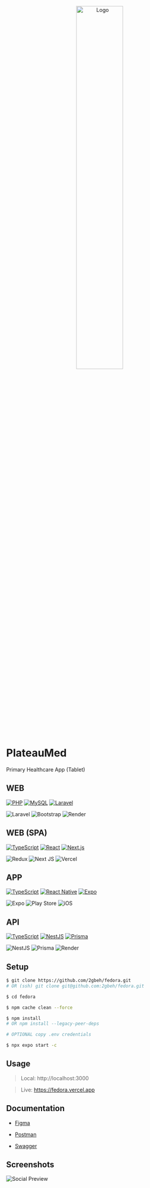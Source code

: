 <p align="center">
  <a href="https://www.plateaumed.com" target="blank">
    <img src="./assets/images/logo.png" width="50%" alt="Logo" />
  </a>
</p>

# PlateauMed

Primary Healthcare App (Tablet)

## WEB

[![PHP](https://img.shields.io/badge/PHP-8.x-777bb3.svg)](https://www.w3schools.com/php/default.asp)
[![MySQL](https://img.shields.io/badge/MySQL-10.x-ef7b00.svg)](https://www.w3schools.com/mysql/default.asp)
[![Laravel](https://img.shields.io/badge/Laravel-11.x-ff2d20.svg)](https://laravel.com/docs/11.x)

![Laravel](https://img.shields.io/badge/laravel-%23FF2D20.svg?style=for-the-badge&logo=laravel&logoColor=white)
![Bootstrap](https://img.shields.io/badge/bootstrap-%238511FA.svg?style=for-the-badge&logo=bootstrap&logoColor=white)
![Render](https://img.shields.io/badge/Render-%46E3B7.svg?style=for-the-badge&logo=render&logoColor=white)

## WEB (SPA)

[![TypeScript](https://img.shields.io/badge/TypeScript-5.x-blue.svg)](https://www.typescriptlang.org/docs/handbook/2/everyday-types.html)
[![React](https://img.shields.io/badge/React-18.x-58c4dc.svg)](https://react.dev/learn/start-a-new-react-project)
[![Next.js](https://img.shields.io/badge/Next-15.x-000.svg)](https://nextjs.org/docs/getting-started/installation)

![Redux](https://img.shields.io/badge/redux-%23593d88.svg?style=for-the-badge&logo=redux&logoColor=white)
![Next JS](https://img.shields.io/badge/Next-black?style=for-the-badge&logo=next.js&logoColor=white)
![Vercel](https://img.shields.io/badge/vercel-%23000000.svg?style=for-the-badge&logo=vercel&logoColor=white)

## APP

[![TypeScript](https://img.shields.io/badge/TypeScript-5.x-blue.svg)](https://www.typescriptlang.org/docs/handbook/2/everyday-types.html)
[![React Native](https://img.shields.io/badge/React_Native-0.74-58c4dc.svg)](https://reactnative.dev/docs/environment-setup)
[![Expo](https://img.shields.io/badge/Expo-52.x-000014.svg)](https://docs.expo.dev/tutorial/create-your-first-app/)

![Expo](https://img.shields.io/badge/expo-1C1E24?style=for-the-badge&logo=expo&logoColor=#D04A37)
![Play Store](https://img.shields.io/badge/Google_Play-414141?style=for-the-badge&logo=google-play&logoColor=white)
![iOS](https://img.shields.io/badge/iOS-000000?style=for-the-badge&logo=ios&logoColor=white)

## API

[![TypeScript](https://img.shields.io/badge/TypeScript-5.x-blue.svg)](https://www.typescriptlang.org/docs/handbook/2/everyday-types.html)
[![NestJS](https://img.shields.io/badge/NestJS-10.x-e0234e.svg)](https://docs.nestjs.com/first-steps)
[![Prisma](https://img.shields.io/badge/Prisma-5.x-000.svg)](https://www.prisma.io/docs/orm/overview/introduction/what-is-prisma)

![NestJS](https://img.shields.io/badge/nestjs-%23E0234E.svg?style=for-the-badge&logo=nestjs&logoColor=white)
![Prisma](https://img.shields.io/badge/Prisma-3982CE?style=for-the-badge&logo=Prisma&logoColor=white)
![Render](https://img.shields.io/badge/Render-%46E3B7.svg?style=for-the-badge&logo=render&logoColor=white)

## Setup

```bash
$ git clone https://github.com/2gbeh/fedora.git
# OR (ssh) git clone git@github.com:2gbeh/fedora.git

$ cd fedora

$ npm cache clean --force

$ npm install
# OR npm install --legacy-peer-deps

# OPTIONAL copy .env credentials

$ npx expo start -c
```

## Usage

> Local: http://localhost:3000

> Live: https://fedora.vercel.app

## Documentation

- [Figma](https://www.figma.com/design/wR0dSIsV3tssZvWGZtCRsC/PHC-v1.0?node-id=1-25)

- [Postman](https://documenter.getpostman.com/view/4239590/2sA3BheEkX#e45dac8a-66e0-4137-bd37-782c33a99e37)

- [Swagger](https://aladdin-p20y.onrender.com/)

## Screenshots

![Social Preview](./assets/social-preview.png)
